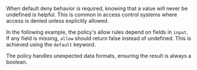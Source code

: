 <!-- markdownlint-disable MD041 -->
When default deny behavior is required, knowing that a value will never be
undefined is helpful. This is common in access control systems where access is
denied unless explicitly allowed.

In the following example, the policy's allow rules depend on fields in `input`.
If any field is missing, `allow` should return false instead of undefined. This
is achieved using the `default` keyword.

The policy handles unexpected data formats, ensuring the result is always a
boolean.
